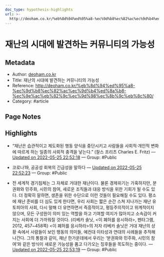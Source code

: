 ```yaml
---
doc_type: hypothesis-highlights
url: >-
  http://deoham.co.kr/%eb%8d%94%ed%95%a8-%ec%9d%b8%ec%82%ac%ec%9d%b4%ed%8a%b8-%ec%9e%ac%eb%82%9c%ec%9d%98%ec%8b%9c%eb%8c%80/
---
```


# 재난의 시대에 발견하는 커뮤니티의 가능성

## Metadata
- Author: [deoham.co.kr]()
- Title: 재난의 시대에 발견하는 커뮤니티의 가능성
- Reference: http://deoham.co.kr/%eb%8d%94%ed%95%a8-%ec%9d%b8%ec%82%ac%ec%9d%b4%ed%8a%b8-%ec%9e%ac%eb%82%9c%ec%9d%98%ec%8b%9c%eb%8c%80/
- Category: #article

## Page Notes
## Highlights
- “재난은 습관적이고 제도화된 행동 양식을 중단시키고 사람들을 사회적·개인적 변화에 따르게 하는 일종의 사회적 충격을 낳는다.” (찰스 프리츠 Charles E. Fritz) — [Updated on 2022-05-25 22:52:18](https://hyp.is/5Ga8BtwxEey0N2-D4Y6Mqg/deoham.co.kr/%eb%8d%94%ed%95%a8-%ec%9d%b8%ec%82%ac%ec%9d%b4%ed%8a%b8-%ec%9e%ac%eb%82%9c%ec%9d%98%ec%8b%9c%eb%8c%80/) — Group: #Public

- 코로나19, 공공성 회복의 긴급성을 말하다 — [Updated on 2022-05-25 22:52:23](https://hyp.is/54CU3twxEeyRQlvCPQibHQ/deoham.co.kr/%eb%8d%94%ed%95%a8-%ec%9d%b8%ec%82%ac%ec%9d%b4%ed%8a%b8-%ec%9e%ac%eb%82%9c%ec%9d%98%ec%8b%9c%eb%8c%80/) — Group: #Public

- 전 세계적 경기침체는 그 자체로 거대한 재난이다. 물론 경제위기는 가혹하지만, 분권화와 민주화, 시민의 참여, 새로운 조직들과 대응 방식을 위한 기회가 될 수도 있다. 더 정확히 말하면, 생존을 위한 수단으로 이런 것들이 필요해질 수도 있다. 평소에 재난 준비를 더 심도 있게 한다면, 우리 사회는 짧은 순간 스쳐 지나가는 재난 유토피아의 사회, 다시 말해 더 유연하면서 즉흥적이고, 평등주의적이고 위계적이지 않으며, 모든 구성원이 의미 있는 역할을 하고 기여할 여지가 많아지고 소속감이 커지는 사회에 더 가까워질 것이다. (리베카 솔닛, <이 폐허를 응시하라>, 펜타그램, 2012, 457~458쪽) <이 폐허를 응시하라>의 저자 리베카 솔닛은 거대 재난의 상황 속에서 사람들이 보인 행동의 의미들, 예컨대 이타성과 연대의 사례들을 추적해 나간다. 그의 통찰과 같이, 재난 한가운데에서 우리는 ‘분권화와 민주화, 시민의 참여’와 같은 방식이 새로운 가능성을 품고 다가오는 징후들을 목도하는 중이다. — [Updated on 2022-05-25 22:53:19](https://hyp.is/CMV_xNwyEey8FfeGP2F-bg/deoham.co.kr/%eb%8d%94%ed%95%a8-%ec%9d%b8%ec%82%ac%ec%9d%b4%ed%8a%b8-%ec%9e%ac%eb%82%9c%ec%9d%98%ec%8b%9c%eb%8c%80/) — Group: #Public



